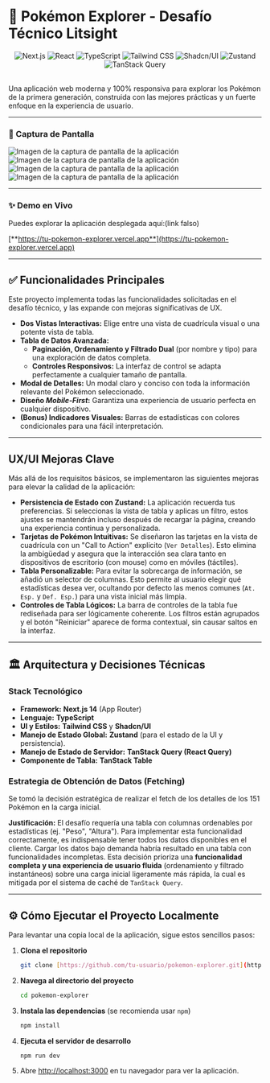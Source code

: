 # 🚀 Pokémon Explorer - Desafío Técnico Litsight

<div align="center">
  <img src="https://img.shields.io/badge/Next.js-000000?style=for-the-badge&logo=nextdotjs&logoColor=white" alt="Next.js"/>
  <img src="https://img.shields.io/badge/React-20232A?style=for-the-badge&logo=react&logoColor=61DAFB" alt="React"/>
  <img src="https://img.shields.io/badge/TypeScript-3178C6?style=for-the-badge&logo=typescript&logoColor=white" alt="TypeScript"/>
  <img src="https://img.shields.io/badge/Tailwind_CSS-38B2AC?style=for-the-badge&logo=tailwind-css&logoColor=white" alt="Tailwind CSS"/>
  <img src="https://img.shields.io/badge/shadcn/ui-000000?style=for-the-badge&logo=shadcnui&logoColor=white" alt="Shadcn/UI"/>
  <img src="https://img.shields.io/badge/Zustand-000000?style=for-the-badge&logo=zustand&logoColor=white" alt="Zustand"/>
  <img src="https://img.shields.io/badge/TanStack_Query-FF4154?style=for-the-badge&logo=react-query&logoColor=white" alt="TanStack Query"/>
</div>

<br/>

Una aplicación web moderna y 100% responsiva para explorar los Pokémon de la primera generación, construida con las mejores prácticas y un fuerte enfoque en la experiencia de usuario.

---

### 📸 Captura de Pantalla

![Imagen de la captura de pantalla de la aplicación](URL_DE_LA_CAPTURA_DE_PANTALLA)
![Imagen de la captura de pantalla de la aplicación](URL_DE_LA_CAPTURA_DE_PANTALLA)
![Imagen de la captura de pantalla de la aplicación](URL_DE_LA_CAPTURA_DE_PANTALLA)
![Imagen de la captura de pantalla de la aplicación](URL_DE_LA_CAPTURA_DE_PANTALLA)

---

### ✨ Demo en Vivo

Puedes explorar la aplicación desplegada aquí:(link falso)

[**https://tu-pokemon-explorer.vercel.app**](https://tu-pokemon-explorer.vercel.app)

---

## ✅ Funcionalidades Principales

Este proyecto implementa todas las funcionalidades solicitadas en el desafío técnico, y las expande con mejoras significativas de UX.

- **Dos Vistas Interactivas:** Elige entre una vista de cuadrícula visual o una potente vista de tabla.
- **Tabla de Datos Avanzada:**
  - **Paginación, Ordenamiento y Filtrado Dual** (por nombre y tipo) para una exploración de datos completa.
  - **Controles Responsivos:** La interfaz de control se adapta perfectamente a cualquier tamaño de pantalla.
- **Modal de Detalles:** Un modal claro y conciso con toda la información relevante del Pokémon seleccionado.
- **Diseño _Mobile-First_:** Garantiza una experiencia de usuario perfecta en cualquier dispositivo.
- **(Bonus) Indicadores Visuales:** Barras de estadísticas con colores condicionales para una fácil interpretación.

---

## UX/UI Mejoras Clave

Más allá de los requisitos básicos, se implementaron las siguientes mejoras para elevar la calidad de la aplicación:

- **Persistencia de Estado con Zustand:** La aplicación recuerda tus preferencias. Si seleccionas la vista de tabla y aplicas un filtro, estos ajustes se mantendrán incluso después de recargar la página, creando una experiencia continua y personalizada.
- **Tarjetas de Pokémon Intuitivas:** Se diseñaron las tarjetas en la vista de cuadrícula con un "Call to Action" explícito (`Ver Detalles`). Esto elimina la ambigüedad y asegura que la interacción sea clara tanto en dispositivos de escritorio (con mouse) como en móviles (táctiles).
- **Tabla Personalizable:** Para evitar la sobrecarga de información, se añadió un selector de columnas. Esto permite al usuario elegir qué estadísticas desea ver, ocultando por defecto las menos comunes (`At. Esp.` y `Def. Esp.`) para una vista inicial más limpia.
- **Controles de Tabla Lógicos:** La barra de controles de la tabla fue rediseñada para ser lógicamente coherente. Los filtros están agrupados y el botón "Reiniciar" aparece de forma contextual, sin causar saltos en la interfaz.

---

## 🏛️ Arquitectura y Decisiones Técnicas

### Stack Tecnológico

- **Framework:** **Next.js 14** (App Router)
- **Lenguaje:** **TypeScript**
- **UI y Estilos:** **Tailwind CSS** y **Shadcn/UI**
- **Manejo de Estado Global:** **Zustand** (para el estado de la UI y persistencia).
- **Manejo de Estado de Servidor:** **TanStack Query (React Query)**
- **Componente de Tabla:** **TanStack Table**

### Estrategia de Obtención de Datos (Fetching)

Se tomó la decisión estratégica de realizar el fetch de los detalles de los 151 Pokémon en la carga inicial.

**Justificación:** El desafío requería una tabla con columnas ordenables por estadísticas (ej. "Peso", "Altura"). Para implementar esta funcionalidad correctamente, es indispensable tener todos los datos disponibles en el cliente. Cargar los datos bajo demanda habría resultado en una tabla con funcionalidades incompletas. Esta decisión prioriza una **funcionalidad completa y una experiencia de usuario fluida** (ordenamiento y filtrado instantáneos) sobre una carga inicial ligeramente más rápida, la cual es mitigada por el sistema de caché de `TanStack Query`.

---

## ⚙️ Cómo Ejecutar el Proyecto Localmente

Para levantar una copia local de la aplicación, sigue estos sencillos pasos:

1.  **Clona el repositorio**

    ```bash
    git clone [https://github.com/tu-usuario/pokemon-explorer.git](https://github.com/tu-usuario/pokemon-explorer.git)
    ```

2.  **Navega al directorio del proyecto**

    ```bash
    cd pokemon-explorer
    ```

3.  **Instala las dependencias** (se recomienda usar `npm`)

    ```bash
    npm install
    ```

4.  **Ejecuta el servidor de desarrollo**

    ```bash
    npm run dev
    ```

5.  Abre [http://localhost:3000](http://localhost:3000) en tu navegador para ver la aplicación.
